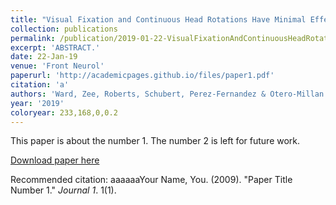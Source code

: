 ```yaml
---
title: "Visual Fixation and Continuous Head Rotations Have Minimal Effect on Set-Point Adaptation to Magnetic Vestibular Stimulation."
collection: publications
permalink: /publication/2019-01-22-VisualFixationAndContinuousHeadRotationsHaveMinimalEffectOnSet_
excerpt: 'ABSTRACT.'
date: 22-Jan-19
venue: 'Front Neurol'
paperurl: 'http://academicpages.github.io/files/paper1.pdf'
citation: 'a'
authors: 'Ward, Zee, Roberts, Schubert, Perez-Fernandez & Otero-Millan'
year: '2019'
coloryear: 233,168,0,0.2
---
```

This paper is about the number 1. The number 2 is left for future work.

[Download paper here](http://academicpages.github.io/files/paper1.pdf)

Recommended citation: aaaaaaYour Name, You. (2009). "Paper Title Number 1." <i>Journal 1</i>. 1(1).
